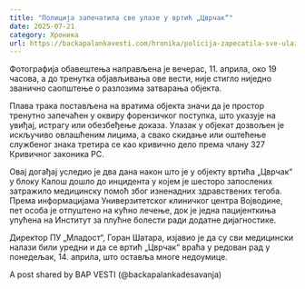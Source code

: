 ```yaml
---
title: "Полиција запечатила све улазе у вртић „Цврчак“"
date: 2025-07-21
category: Хроника
url: https://backapalankavesti.com/hronika/policija-zapecatila-sve-ulaze-u-vrtic-cvrcak/
---
```


Фотографија обавештења направљена је вечерас, 11. априла, око 19 часова, а до тренутка објављивања ове вести, није стигло ниједно званично саопштење о разлозима затварања објекта.

Плава трака постављена на вратима објекта значи да је простор тренутно запечаћен у оквиру форензичког поступка, што указује на увиђај, истрагу или обезбеђење доказа. Улазак у објекат дозвољен је искључиво овлашћеним лицима, а свако скидање или оштећење службеног знака третира се као кривично дело према члану 327 Кривичног законика РС.

Овај догађај уследио је два дана након што је у објекту вртића „Цврчак“ у блоку Калош дошло до инцидента у којем је шесторо запослених затражило медицинску помоћ због изненадних здравствених тегоба. Према информацијама Универзитетског клиничког центра Војводине, пет особа је отпуштено на кућно лечење, док је једна пацијенткиња упућена на Институт за плућне болести ради додатне дијагностике.

Директор ПУ „Младост“, Горан Шатара, изјавио је да су сви медицински налази били уредни и да се вртић „Цврчак“ враћа у редован рад у понедељак, 14. априла, што оставља многе недоумице.

A post shared by BAP VESTI (@backapalankadesavanja)
